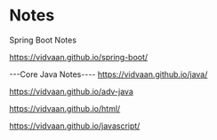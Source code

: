 # Notes
Spring Boot Notes


https://vidvaan.github.io/spring-boot/

---Core Java Notes----
https://vidvaan.github.io/java/

https://vidvaan.github.io/adv-java

https://vidvaan.github.io/html/

https://vidvaan.github.io/javascript/


